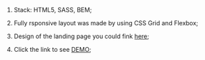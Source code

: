 1) Stack: HTML5, SASS, BEM;

2) Fully rsponsive layout was made by using CSS Grid and Flexbox;

3) Design of the landing page you could fink [here](https://www.figma.com/file/nHz8bflIwJaWP3P99vKTH5/miami_home_new?node-id=0%3A2);

4) Click the link to see [DEMO](https://chriszinch.github.io/layout_miami/);

